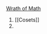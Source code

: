 [Wrath of Math](https://www.youtube.com/playlist?list=PLztBpqftvzxVvdVmBMSM4PVeOsE5w1NnN)
1. [[Cosets]]
2. 
